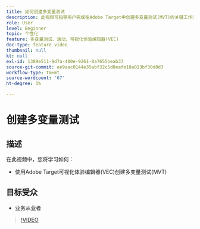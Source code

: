 ```yaml
---
title: 如何创建多变量测试
description: 此视频可指导用户完成在Adobe Target中创建多变量测试(MVT)的关键工作流。 了解创建和解释MVT的步骤。
role: User
level: Beginner
topic: 个性化
feature: 多变量测试、活动、可视化体验编辑器(VEC)
doc-type: feature video
thumbnail: null
kt: null
exl-id: 1389e511-9d7a-400e-9261-8a7655beab37
source-git-commit: ee9aac0144e35abf32c5d8eafe10a013bf30d8d3
workflow-type: tm+mt
source-wordcount: '67'
ht-degree: 1%

---
```


# 创建多变量测试

## 描述

在此视频中，您将学习如何：

* 使用Adobe Target可视化体验编辑器(VEC)创建多变量测试(MVT)

## 目标受众

* 业务从业者

>[!VIDEO](https://video.tv.adobe.com/v/17395/?quality=12)
